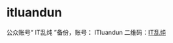 # itluandun
公众账号“ IT乱炖 ”备份，账号： ITluandun
二维码：[IT乱炖](http://ww1.sinaimg.cn/large/6bb5ab56gw1erfoiktmbej20zk0zkwi8.jpg "IT乱炖二维码")
